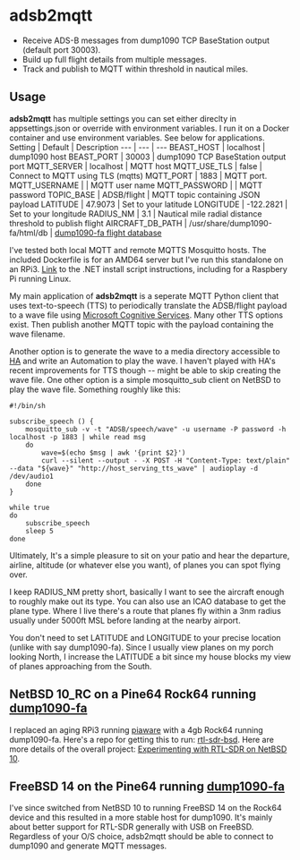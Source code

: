 # adsb2mqtt
* Receive ADS-B messages from dump1090 TCP BaseStation output (default port 30003).
* Build up full flight details from multiple messages.
* Track and publish to MQTT within threshold in nautical miles.

## Usage
**adsb2mqtt** has multiple settings you can set either direclty in appsettings.json or override with environment variables. I run it on a Docker container and use environment variables. See below for applications.
Setting | Default | Description
--- | --- | ---
BEAST_HOST | localhost | dump1090 host
BEAST_PORT | 30003 | dump1090 TCP BaseStation output port
MQTT_SERVER | localhost | MQTT host
MQTT_USE_TLS | false | Connect to MQTT using TLS (mqtts)
MQTT_PORT | 1883 | MQTT port.
MQTT_USERNAME | <username> | MQTT user name
MQTT_PASSWORD | <password> | MQTT password
TOPIC_BASE | ADSB/flight | MQTT topic containing JSON payload
LATITUDE | 47.9073 | Set to your latitude
LONGITUDE | -122.2821 | Set to your longitude
RADIUS_NM | 3.1 | Nautical mile radial distance threshold to publish flight
AIRCRAFT_DB_PATH | /usr/share/dump1090-fa/html/db | [dump1090-fa flight database](https://github.com/flightaware/dump1090/tree/master/public_html/db)

I've tested both local MQTT and remote MQTTS Mosquitto hosts. The included Dockerfile is for an AMD64 server but I've run this standalone on an RPi3. [Link](https://learn.microsoft.com/en-us/dotnet/core/tools/dotnet-install-script) to the .NET install script instructions, including for a Raspbery Pi running Linux.


My main application of **adsb2mqtt** is a seperate MQTT Python client that uses text-to-speech (TTS) to periodically translate the ADSB/flight payload to a wave file using [Microsoft Cognitive Services](https://learn.microsoft.com/en-us/azure/ai-services/speech-service/text-to-speech). Many other TTS options exist. Then publish another MQTT topic with the payload containing the wave filename.

Another option is to generate the wave to a media directory accessible to [HA](https://github.com/home-assistant) and write an Automation to play the wave. I haven't played with HA's recent improvements for TTS though -- might be able to skip creating the wave file.
One other option is a simple mosquitto_sub client on NetBSD to play the wave file. Something roughly like this:
```
#!/bin/sh

subscribe_speech () {
    mosquitto_sub -v -t "ADSB/speech/wave" -u username -P password -h localhost -p 1883 | while read msg
    do
        wave=$(echo $msg | awk '{print $2}')
        curl --silent --output - -X POST -H "Content-Type: text/plain" --data "${wave}" "http://host_serving_tts_wave" | audioplay -d /dev/audio1
    done
}

while true
do
    subscribe_speech
    sleep 5
done
```
Ultimately, It's a simple pleasure to sit on your patio and hear the departure, airline, altitude (or whatever else you want), of planes you can spot flying over.

I keep RADIUS_NM pretty short, basically I want to see the aircraft enough to roughly make out its type. You can also use an ICAO database to get the plane type. Where I live there's a route that planes fly within a 3nm radius usually under 5000ft MSL before landing at the nearby airport.

You don't need to set LATITUDE and LONGITUDE to your precise location (unlike with say dump1090-fa). Since I usually view planes on my porch looking North, I increase the LATITUDE a bit since my house blocks my view of planes approaching from the South.

## NetBSD 10_RC on a Pine64 Rock64 running [dump1090-fa](https://github.com/flightaware/dump1090)
I replaced an aging RPi3 running [piaware](https://github.com/flightaware/piaware) with a 4gb Rock64 running dump1090-fa. Here's a repo for getting this to run: [rtl-sdr-bsd](https://github.com/idatum/rtl-sdr-bsd). Here are more details of the overall project: [Experimenting with RTL-SDR on NetBSD 10](https://www.idatum.net/experimenting-with-rtl-sdr-on-netbsd-10.html).

## FreeBSD 14 on the Pine64 running [dump1090-fa](https://github.com/flightaware/dump1090)
I've since switched from NetBSD 10 to running FreeBSD 14 on the Rock64 device and this resulted in a more stable host for dump1090. It's mainly about better support for RTL-SDR generally with USB on FreeBSD. Regardless of your O/S choice, adsb2mqtt should be able to connect to dump1090 and generate MQTT messages.
